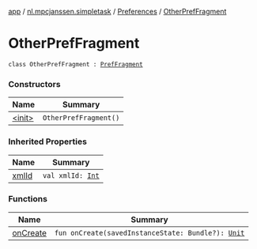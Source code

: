[app](../../../index.md) / [nl.mpcjanssen.simpletask](../../index.md) / [Preferences](../index.md) / [OtherPrefFragment](.)

# OtherPrefFragment

`class OtherPrefFragment : `[`PrefFragment`](../-pref-fragment/index.md)

### Constructors

| Name | Summary |
|---|---|
| [&lt;init&gt;](-init-.md) | `OtherPrefFragment()` |

### Inherited Properties

| Name | Summary |
|---|---|
| [xmlId](../-pref-fragment/xml-id.md) | `val xmlId: `[`Int`](https://kotlinlang.org/api/latest/jvm/stdlib/kotlin/-int/index.html) |

### Functions

| Name | Summary |
|---|---|
| [onCreate](on-create.md) | `fun onCreate(savedInstanceState: Bundle?): `[`Unit`](https://kotlinlang.org/api/latest/jvm/stdlib/kotlin/-unit/index.html) |
